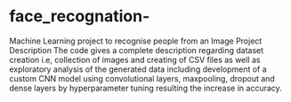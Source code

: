 # face_recognation-
Machine Learning project to recognise people from an Image
Project Description
The code gives a complete description regarding dataset creation i.e, collection of images and creating of CSV files as well as exploratory analysis of the generated data including development of a custom CNN model using convolutional layers, maxpooling, dropout and dense layers by hyperparameter tuning resulting the increase in accuracy.
